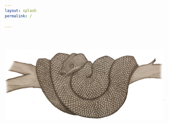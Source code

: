 ```yaml
---
layout: splash
permalink: /

---
```


<hea>
  <meta name="google-site-verification" content="G3xc3nYc5RuEsdxKcaFAx9M-wRAQXJcRGxulpRhFaII" />
  </head>

  <br>
  <br><br>


<img src="/assets/Snake2.png" alt="welcome" class="inline"/>
